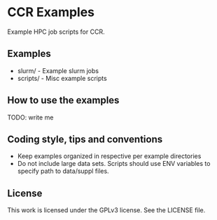 # CCR Examples

Example HPC job scripts for CCR.

## Examples

- slurm/ - Example slurm jobs
- scripts/ - Misc example scripts

## How to use the examples

TODO: write me

## Coding style, tips and conventions

- Keep examples organized in respective per example directories
- Do not include large data sets. Scripts should use ENV variables to specify
  path to data/suppl files.

## License

This work is licensed under the GPLv3 license. See the LICENSE file.
